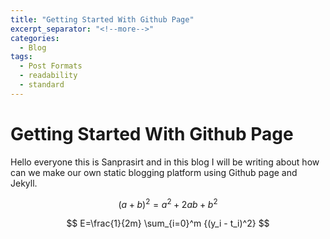 ```yaml
---
title: "Getting Started With Github Page"
excerpt_separator: "<!--more-->"
categories:
  - Blog
tags:
  - Post Formats
  - readability
  - standard
---
```


# Getting Started With Github Page
Hello everyone this is Sanprasirt and in this blog I will be writing about how can we make our own static blogging platform using Github page and Jekyll.

$$ (a+b)^2 = a^2 + 2ab +b^2 $$

$$ E=\frac{1}{2m} \sum_{i=0}^m {(y_i - t_i)^2} $$